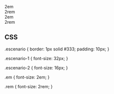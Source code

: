 
<!DOCTYPE html>
<html lang="en">
<head>
    <meta charset="UTF-8">
    <meta http-equiv="X-UA-Compatible" content="IE=edge">
    <meta name="viewport" content="width=device-width, initial-scale=1.0">
    <title>Unidades EM y REM</title>
    <link rel="stylesheet" href="unidades-em.css">
</head>
<body>
    <div class="escenario-1 escenario">
        <div class="em">2em</div>
        <div class="rem">2rem</div>
    </div>
    <div class="escenario-2 escenario">
        <div class="em">2em</div>
        <div class="rem">2rem</div>
    </div>
</body>
</html>

CSS
------
.escenario {
    border: 1px solid #333;
    padding: 10px;
}

.escenario-1 {
    font-size: 32px;
}

.escenario-2 {
    font-size: 16px;
}

.em {
    font-size: 2em;
}

.rem {
    font-size: 2rem;
}